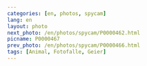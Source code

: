 ```yaml
---
categories: [en, photos, spycam]
lang: en
layout: photo
next_photo: /en/photos/spycam/P0000462.html
picname: P0000467
prev_photo: /en/photos/spycam/P0000466.html
tags: [Animal, Fotofalle, Geier]
---
```

